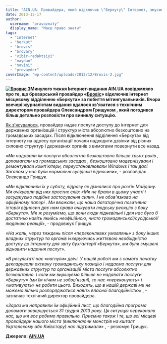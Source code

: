 ```yaml
---
title: "AIN.UA: Провайдера, який відключив \"Беркуту\" Інтернет, змусили відновити безкоштовну послугу"
date: 2013-12-17
author: 
  username: "pravoznaty"
  display_name: "Маєш право знати"
tags: 
  - "internet"
  - "berkut"
  - "brovis"
  - "brovary"
  - "vibir-redaktsiyi"
  - "maydan"
  - "novini"
  - "provayder"
coverImage: "wp-content/uploads/2013/12/Brovis-2.jpg"
---
```


**[![Бровис 3](https://mpz.brovary.org/wp-content/uploads/2013/12/Brovis-3.jpg)](https://mpz.brovary.org/wp-content/uploads/2013/12/Brovis-3.jpg)Минулого тижня Інтернет-видання AIN.UA повідомляло про те, що броварський провайдер «[Бровіс](https://brovis.net.ua/)» відключив інтернет місцевому відділенню «Беркута» за побиття мітингувальників. Вчора ввечері журналістам **видання** вдалося зв'язатися з технічним директором провайдера Олександром Грищуком , який погодився більш детально розповісти про виниклу ситуацію.**

[Як з'ясувалося](https://ain.ua/2013/12/17/505774 ), провайдер надає послуги доступу до інтернет для державних організацій і структур міста абсолютно безкоштовно на громадських засадах. Після відключення відділення «Беркута» від інтернету на адресу організації почали надходити дзвінки від різних силових структур і державних органів з вимогами повернути все назад.

«_Ми надавали їм послуги абсолютно безкоштовно більше трьох років , допомагали на громадських засадах , безкоштовно модернізували і ремонтували комп'ютери, переустановлювали Windows і так далі. Загалом у нас були нормальні сусідські відносини_», - розповідає Олександр Грищук.

«_Ми відключили їх у суботу, відразу як дізналися про розгін Майдану. Ми очікували від них простих слів: «Ми не брали в цьому участі і засуджуємо подібне застосування сили». І не обов'язково на офіційному папері . Ми вважали, що наша багаторічна позитивна історія відносин дає нам право очікувати людську реакцію з боку «Беркута». Ми ж розуміємо, що вони люди підневільні і для нас було б достатньо навіть якийсь неофіційною, чисто громадянської/сусідської/людяною реакції_», - продовжує Грищук.

«_На жаль, через тиждень після «переконливих умовлянь» з боку інших владних структур та органів і«керуючись життєвою необхідністю доступу до інтернету для звіту бухгалтерії «Беркута», ми були змушені відновити надання послуг_».

«_В результаті нас «нагнули» двічі. У нашій роботі ми з самого початку декларували активну громадянську позицію і надаємо послуги для державних структур та організацій міста послуги абсолютно безкоштовно. І коли ми вирішуємо більше не надавати послуги «Беркуту» (ми їм нічим не зобов'язані), то нас «переконують» і «мотивують» не робити цього. Виходить, що в нашій державі ми не можемо вільно розпоряджатися навіть власної благодійністю_» , - зазначає технічний директор провайдера.

«_Зараз ми направили їм офіційний лист, що благодійна програма допомоги завершується 31 грудня 2013 року. Ця ситуація переконала нас, що ми все робимо правильно. Приємно також і те, що всі місцеві провайдери нашого міста (виключаючи монстрів на кшталт Укртелекому або Київстару) нас підтримали_» , - резюмує Грищук.

**Джерело: [AIN.UA](https://ain.ua/2013/12/17/505774 )**
